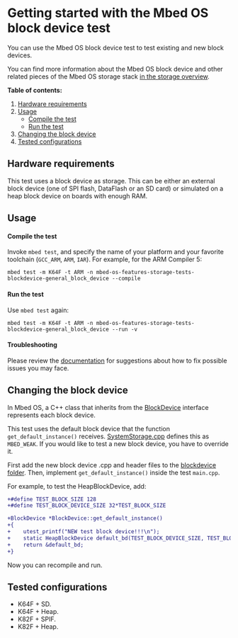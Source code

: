 # Getting started with the Mbed OS block device test

You can use the Mbed OS block device test to test existing and new block devices.

You can find more information about the Mbed OS block device and other related pieces of the Mbed OS storage stack [in the storage overview](https://os.mbed.com/docs/latest/reference/storage.html).

**Table of contents:**

1. [Hardware requirements](#hardware-requirements)
2. [Usage](#usage)
   - [Compile the test](#compile-the-test)
   - [Run the test](#run-the-test)
3. [Changing the block device](#changing-the-block-device)
4. [Tested configurations](#tested-configurations)

## Hardware requirements

This test uses a block device as storage. This can be either an external block device (one of SPI flash, DataFlash or an SD card) or simulated on a heap block device on boards with enough RAM.

## Usage

#### Compile the test

Invoke `mbed test`, and specify the name of your platform and your favorite toolchain (`GCC_ARM`, `ARM`, `IAR`). For example, for the ARM Compiler 5:

```
mbed test -m K64F -t ARM -n mbed-os-features-storage-tests-blockdevice-general_block_device --compile
```

#### Run the test

Use `mbed test` again:

```
mbed test -m K64F -t ARM -n mbed-os-features-storage-tests-blockdevice-general_block_device --run -v
```

#### Troubleshooting

Please review the [documentation](https://os.mbed.com/docs/latest/tutorials/debugging.html) for suggestions about how to fix possible issues you may face.

## Changing the block device

In Mbed OS, a C++ class that inherits from the [BlockDevice](https://os.mbed.com/docs/latest/reference/storage.html#block-devices) interface represents each block device.

This test uses the default block device that the function `get_default_instance()` receives. [SystemStorage.cpp](https://github.com/ARMmbed/mbed-os/blob/master/storage/system_storage/SystemStorage.cpp#L35-L77) defines this as `MBED_WEAK`. If you would like to test a new block device, you have to override it.

First add the new block device .cpp and header files to the [blockdevice folder](https://github.com/ARMmbed/mbed-os/tree/master/storage/blockdevice). Then, implement `get_default_instance()` inside the test `main.cpp`.

For example, to test the HeapBlockDevice, add:

``` diff
+#define TEST_BLOCK_SIZE 128
+#define TEST_BLOCK_DEVICE_SIZE 32*TEST_BLOCK_SIZE

+BlockDevice *BlockDevice::get_default_instance()
+{
+    utest_printf("NEW test block device!!!\n");
+    static HeapBlockDevice default_bd(TEST_BLOCK_DEVICE_SIZE, TEST_BLOCK_SIZE);
+    return &default_bd;
+}
```

Now you can recompile and run.

## Tested configurations

- K64F + SD.
- K64F + Heap.
- K82F + SPIF.
- K82F + Heap.
